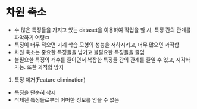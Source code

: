 # 차원 축소
- 수 많은 특징들을 가지고 있는 dataset을 이용하여 작업을 할 시, 특징 간의 관계를 파악하기 어령ㅁ
- 특징이 너무 적으면 기계 학습 모형의 성능을 저하시키고, 너무 많으면 과적합
- 차원 축소는 중요한 특징들을 남기고 불필요한 특징들을 줄임
- 불필요한 특징의 개수를 줄이면서 복잡한 특징들 간의 관계를 줄일 수 있고, 시각화 가능. 또한 과적합 방지
1. 특징 제거(Feature elimination)
- 특징을 단순히 삭제
- 삭제된 특징들로부터 어떠한 정보를 얻을 수 없음
